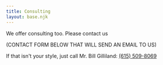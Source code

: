 ```yaml
---
title: Consulting
layout: base.njk
---
```


We offer consulting too. Please contact us

(CONTACT FORM BELOW THAT WILL SEND AN EMAIL TO US)

If that isn't your style, just call Mr. Bill Gilliland: [(615) 509-8069](tel:6155098069)